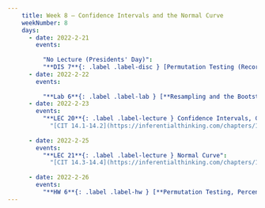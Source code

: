 ```yaml
---
    title: Week 8 – Confidence Intervals and the Normal Curve
    weekNumber: 8
    days:
      - date: 2022-2-21
        events:
          
          "No Lecture (Presidents' Day)":
          "**DIS 7**{: .label .label-disc } [Permutation Testing (Recording Only)](http://datahub.ucsd.edu/user-redirect/git-sync?repo=https://github.com/dsc-courses/dsc10-2022-wi&subPath=discussions/07-permutation_testing/discussion.ipynb) [🎥](https://youtu.be/7Wmfr7aTUu4)":
      - date: 2022-2-22
        events:
          
          "**Lab 6**{: .label .label-lab } [**Resampling and the Bootstrap (due 2/22)**](http://datahub.ucsd.edu/user-redirect/git-sync?repo=https://github.com/dsc-courses/dsc10-2022-wi&subPath=labs/06-resampling_and_the_bootstrap/lab.ipynb)":
      - date: 2022-2-23
        events:
          "**LEC 20**{: .label .label-lecture } Confidence Intervals, Center and Spread":
            "[CIT 14.1-14.2](https://inferentialthinking.com/chapters/14/Why_the_Mean_Matters.html)"
                
      - date: 2022-2-25
        events:
          "**LEC 21**{: .label .label-lecture } Normal Curve":
            "[CIT 14.3-14.4](https://inferentialthinking.com/chapters/14/3/SD_and_the_Normal_Curve.html)"
      
      - date: 2022-2-26
        events:
          "**HW 6**{: .label .label-hw } [**Permutation Testing, Percentiles, and Bootstrapping (due 2/26)**](http://datahub.ucsd.edu/user-redirect/git-sync?repo=https://github.com/dsc-courses/dsc10-2022-wi&subPath=homeworks/06-bootstrap/homework.ipynb)":
---
```

